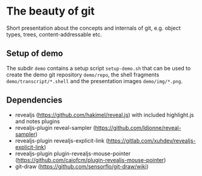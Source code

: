 # The beauty of git
Short presentation about the concepts and internals of git, e.g. object types, trees, content-addressable etc.

## Setup of demo

The subdir `demo` contains a setup script `setup-demo.sh` that can be used to create the demo git
repository `demo/repo`, the shell fragments `demo/transcript/*.shell` and the presentation images
`demo/img/*.png`.

## Dependencies

* revealjs (https://github.com/hakimel/reveal.js) with included highlight.js and notes plugins
* revealjs-plugin reveal-sampler (https://github.com/ldionne/reveal-sampler)
* revealjs-plugin revealjs-explicit-link (https://gitlab.com/xuhdev/revealjs-explicit-link)
* revealjs-plugin plugin-revealjs-mouse-pointer (https://github.com/caiofcm/plugin-revealjs-mouse-pointer)
* git-draw (https://github.com/sensorflo/git-draw/wiki)
